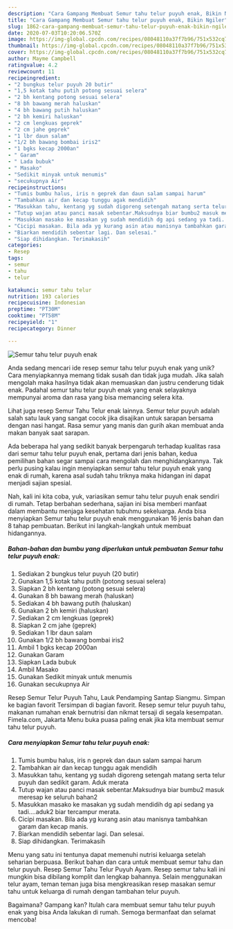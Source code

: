 ```yaml
---
description: "Cara Gampang Membuat Semur tahu telur puyuh enak, Bikin Ngiler"
title: "Cara Gampang Membuat Semur tahu telur puyuh enak, Bikin Ngiler"
slug: 1862-cara-gampang-membuat-semur-tahu-telur-puyuh-enak-bikin-ngiler
date: 2020-07-03T10:20:06.570Z
image: https://img-global.cpcdn.com/recipes/08048110a37f7b96/751x532cq70/semur-tahu-telur-puyuh-enak-foto-resep-utama.jpg
thumbnail: https://img-global.cpcdn.com/recipes/08048110a37f7b96/751x532cq70/semur-tahu-telur-puyuh-enak-foto-resep-utama.jpg
cover: https://img-global.cpcdn.com/recipes/08048110a37f7b96/751x532cq70/semur-tahu-telur-puyuh-enak-foto-resep-utama.jpg
author: Mayme Campbell
ratingvalue: 4.2
reviewcount: 11
recipeingredient:
- "2 bungkus telur puyuh 20 butir"
- "1,5 kotak tahu putih potong sesuai selera"
- "2 bh kentang potong sesuai selera"
- "8 bh bawang merah haluskan"
- "4 bh bawang putih haluskan"
- "2 bh kemiri haluskan"
- "2 cm lengkuas geprek"
- "2 cm jahe geprek"
- "1 lbr daun salam"
- "1/2 bh bawang bombai iris2"
- "1 bgks kecap 2000an"
- " Garam"
- " Lada bubuk"
- " Masako"
- "Sedikit minyak untuk menumis"
- "secukupnya Air"
recipeinstructions:
- "Tumis bumbu halus, iris n geprek dan daun salam sampai harum"
- "Tambahkan air dan kecap tunggu agak mendidih"
- "Masukkan tahu, kentang yg sudah digoreng setengah matang serta telur puyuh dan sedikit garam. Aduk merata"
- "Tutup wajan atau panci masak sebentar.Maksudnya biar bumbu2 masuk meresap ke seluruh bahan2"
- "Masukkan masako ke masakan yg sudah mendidih dg api sedang ya tadi....aduk2 biar tercampur merata."
- "Cicipi masakan. Bila ada yg kurang asin atau manisnya tambahkan garam dan kecap manis."
- "Biarkan mendidih sebentar lagi. Dan selesai."
- "Siap dihidangkan. Terimakasih"
categories:
- Resep
tags:
- semur
- tahu
- telur

katakunci: semur tahu telur 
nutrition: 193 calories
recipecuisine: Indonesian
preptime: "PT30M"
cooktime: "PT58M"
recipeyield: "1"
recipecategory: Dinner

---
```



![Semur tahu telur puyuh enak](https://img-global.cpcdn.com/recipes/08048110a37f7b96/751x532cq70/semur-tahu-telur-puyuh-enak-foto-resep-utama.jpg)

Anda sedang mencari ide resep semur tahu telur puyuh enak yang unik? Cara menyiapkannya memang tidak susah dan tidak juga mudah. Jika salah mengolah maka hasilnya tidak akan memuaskan dan justru cenderung tidak enak. Padahal semur tahu telur puyuh enak yang enak selayaknya mempunyai aroma dan rasa yang bisa memancing selera kita.

Lihat juga resep Semur Tahu Telur enak lainnya. Semur telur puyuh adalah salah satu lauk yang sangat cocok jika disajikan untuk sarapan bersama dengan nasi hangat. Rasa semur yang manis dan gurih akan membuat anda makan banyak saat sarapan.

Ada beberapa hal yang sedikit banyak berpengaruh terhadap kualitas rasa dari semur tahu telur puyuh enak, pertama dari jenis bahan, kedua pemilihan bahan segar sampai cara mengolah dan menghidangkannya. Tak perlu pusing kalau ingin menyiapkan semur tahu telur puyuh enak yang enak di rumah, karena asal sudah tahu triknya maka hidangan ini dapat menjadi sajian spesial.


Nah, kali ini kita coba, yuk, variasikan semur tahu telur puyuh enak sendiri di rumah. Tetap berbahan sederhana, sajian ini bisa memberi manfaat dalam membantu menjaga kesehatan tubuhmu sekeluarga. Anda bisa menyiapkan Semur tahu telur puyuh enak menggunakan 16 jenis bahan dan 8 tahap pembuatan. Berikut ini langkah-langkah untuk membuat hidangannya.

<!--inarticleads1-->

##### Bahan-bahan dan bumbu yang diperlukan untuk pembuatan Semur tahu telur puyuh enak:

1. Sediakan 2 bungkus telur puyuh (20 butir)
1. Gunakan 1,5 kotak tahu putih (potong sesuai selera)
1. Siapkan 2 bh kentang (potong sesuai selera)
1. Gunakan 8 bh bawang merah (haluskan)
1. Sediakan 4 bh bawang putih (haluskan)
1. Gunakan 2 bh kemiri (haluskan)
1. Sediakan 2 cm lengkuas (geprek)
1. Siapkan 2 cm jahe (geprek)
1. Sediakan 1 lbr daun salam
1. Gunakan 1/2 bh bawang bombai iris2
1. Ambil 1 bgks kecap 2000an
1. Gunakan  Garam
1. Siapkan  Lada bubuk
1. Ambil  Masako
1. Gunakan Sedikit minyak untuk menumis
1. Gunakan secukupnya Air


Resep Semur Telur Puyuh Tahu, Lauk Pendamping Santap Siangmu. Simpan ke bagian favorit Tersimpan di bagian favorit. Resep semur telur puyuh tahu, makanan rumahan enak bernutrisi dan nikmat tersaji di segala kesempatan. Fimela.com, Jakarta Menu buka puasa paling enak jika kita membuat semur tahu telur puyuh. 

<!--inarticleads2-->

##### Cara menyiapkan Semur tahu telur puyuh enak:

1. Tumis bumbu halus, iris n geprek dan daun salam sampai harum
1. Tambahkan air dan kecap tunggu agak mendidih
1. Masukkan tahu, kentang yg sudah digoreng setengah matang serta telur puyuh dan sedikit garam. Aduk merata
1. Tutup wajan atau panci masak sebentar.Maksudnya biar bumbu2 masuk meresap ke seluruh bahan2
1. Masukkan masako ke masakan yg sudah mendidih dg api sedang ya tadi....aduk2 biar tercampur merata.
1. Cicipi masakan. Bila ada yg kurang asin atau manisnya tambahkan garam dan kecap manis.
1. Biarkan mendidih sebentar lagi. Dan selesai.
1. Siap dihidangkan. Terimakasih


Menu yang satu ini tentunya dapat memenuhi nutrisi keluarga setelah seharian berpuasa. Berikut bahan dan cara untuk membuat semur tahu dan telur puyuh. Resep Semur Tahu Telur Puyuh Ayam. Resep semur tahu kali ini mungkin bisa dibilang komplit dan lengkap bahannya. Selain menggunakan telur ayam, teman teman juga bisa mengkreasikan resep masakan semur tahu untuk keluarga di rumah dengan tambahan telur puyuh. 

Bagaimana? Gampang kan? Itulah cara membuat semur tahu telur puyuh enak yang bisa Anda lakukan di rumah. Semoga bermanfaat dan selamat mencoba!
